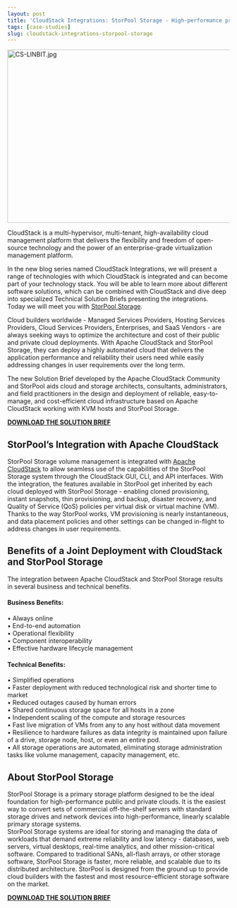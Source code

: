 ```yaml
---
layout: post
title: 'CloudStack Integrations: StorPool Storage - High-performance primary storage platform'
tags: [case-studies]
slug: cloudstack-integrations-storpool-storage
---
```

<a href="/img/imported/975413e8-f2e7-4d03-b344-94f24ec87e6a"><img src="/img/imported/975413e8-f2e7-4d03-b344-94f24ec87e6a" alt="CS-LINBIT.jpg" width="750" height="393" /></a>
<p>CloudStack is a multi-hypervisor, multi-tenant, high-availability cloud management platform that delivers the flexibility and freedom of open-source technology and the power of an enterprise-grade virtualization management platform.</p>
<p>In the new blog series named CloudStack Integrations, we will present a range of technologies with which CloudStack is integrated and can become part of your technology stack. You will be able to learn more about different software solutions, which can be combined with CloudStack and dive deep into specialized Technical Solution Briefs presenting the integrations.<br />Today we will meet you with <a href="https://storpool.com/" target="_blank">StorPool Storage</a>.</p>
<p>Cloud builders worldwide - Managed Services Providers, Hosting Services Providers, Cloud Services Providers, Enterprises, and SaaS Vendors - are always seeking ways to optimize the architecture and cost of their public and private cloud deployments. With Apache CloudStack and StorPool Storage, they can deploy a highly automated cloud that delivers the application performance and reliability their users need while easily addressing changes in user requirements over the long term.</p>
<p>The new Solution Brief developed by the Apache CloudStack Community and StorPool aids cloud and storage architects, consultants, administrators, and field practitioners in the design and deployment of reliable, easy-to-manage, and cost-efficient cloud infrastructure based on Apache CloudStack working with KVM hosts and StorPool Storage.</p>
<a class="button button--primary button--lg" href="/img/imported/5e069f87-a428-4f07-92ac-a8bf8d0d114b?api=v2"><b>DOWNLOAD THE SOLUTION BRIEF</b></a>
<br/>
<h2><strong>StorPool&rsquo;s Integration with Apache CloudStack</strong></h2>
<p>StorPool Storage volume management is integrated with <a href="https://storpool.com/cloudstack" target="_blank">Apache CloudStack</a> to allow seamless use of the capabilities of the StorPool Storage system through the CloudStack GUI, CLI, and API interfaces. With the integration, the features available in StorPool get inherited by each cloud deployed with StorPool Storage - enabling cloned provisioning, instant snapshots, thin provisioning, and backup, disaster recovery, and Quality of Service (QoS) policies per virtual disk or virtual machine (VM). Thanks to the way StorPool works, VM provisioning is nearly instantaneous, and data placement policies and other settings can be changed in-flight to address changes in user requirements.</p>
<h2><strong>Benefits of a Joint Deployment with CloudStack and StorPool Storage</strong></h2>
<p>The integration between Apache CloudStack and StorPool Storage results in several business and technical benefits.</p>
<h4>Business Benefits:</h4>
&bull; Always online <br />&bull; End-to-end automation<br />&bull; Operational flexibility <br />&bull; Component interoperability<br />&bull; Effective hardware lifecycle management
<h4>Technical Benefits:</h4>
<p>&bull; Simplified operations <br />&bull; Faster deployment with reduced technological risk and shorter time to market <br />&bull; Reduced outages caused by human errors<br />&bull; Shared continuous storage space for all hosts in a zone<br />&bull; Independent scaling of the compute and storage resources<br />&bull; Fast live migration of VMs from any to any host without data movement<br />&bull; Resilience to hardware failures as data integrity is maintained upon failure of a drive, storage node, host, or even an entire pod.<br />&bull; All storage operations are automated, eliminating storage administration tasks like volume management, capacity management, etc.</p>
<h2><strong>About StorPool Storage</strong></h2>
<p>StorPool Storage is a primary storage platform designed to be the ideal foundation for high-performance public and private clouds. It is the easiest way to convert sets of commercial off-the-shelf servers with standard storage drives and network devices into high-performance, linearly scalable primary storage systems.<br />StorPool Storage systems are ideal for storing and managing the data of workloads that demand extreme reliability and low latency - databases, web servers, virtual desktops, real-time analytics, and other mission-critical software. Compared to traditional SANs, all-flash arrays, or other storage software, StorPool Storage is faster, more reliable, and scalable due to its distributed architecture. StorPool is designed from the ground up to provide cloud builders with the fastest and most resource-efficient storage software on the market.</p>
<a class="button button--primary button--lg" href="/img/imported/5e069f87-a428-4f07-92ac-a8bf8d0d114b?api=v2"><b>DOWNLOAD THE SOLUTION BRIEF</b></a>
